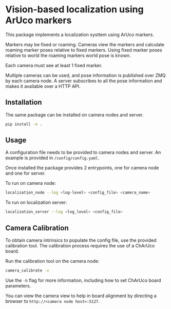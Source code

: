 # Vision-based localization using ArUco markers

This package implements a localization systtem using ArUco markers.

Markers may be fixed or roaming. Cameras view the markers and calculate
roaming marker poses relative to fixed markers. Using fixed marker poses
relative to world the roaming markers world pose is known.

Each camera must see at least 1 fixed marker.

Multiple cameras can be used, and pose information is published over ZMQ
by each camera node. A server subscribes to all the pose information and
makes it available over a HTTP API.

## Installation

The same package can be installed on camera nodes and server.

```sh
pip install -e .
```

## Usage

A configuration file needs to be provided to camera nodes and server.
An example is provided in `/config/config.yaml`.

Once installed the package provides 2 entrypoints, one for camera node
and one for server.

To run on camera node:

```sh
localization_node --log <log-level> <config_file> <camera_name>
```

To run on localization server:

```sh
localization_server --log <log_level> <config_file>
```

## Camera Calibration

To obtain camera intrinsics to populate the config file, use the provided
calibration tool. The calibration process requires the use of a ChArUco board.

Run the calibration tool on the camera node:

```sh
camera_calibrate -v
```

Use the `-h` flag for more information, including how to set ChArUco board parameters.

You can view the camera view to help in board alignment by directing a browser to
`http://<camera node host>:5127`.